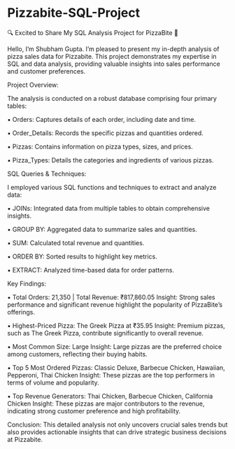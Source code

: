 # Pizzabite-SQL-Project
🔍 Excited to Share My SQL Analysis Project for PizzaBite 🍕

Hello, I’m Shubham Gupta. I’m pleased to present my in-depth analysis of pizza sales data for Pizzabite. This project demonstrates my expertise in SQL and data analysis, providing valuable insights into sales performance and customer preferences.


Project Overview:

The analysis is conducted on a robust database comprising four primary tables:

▪ Orders: Captures details of each order, including date and time.

▪ Order_Details: Records the specific pizzas and quantities ordered.

▪ Pizzas: Contains information on pizza types, sizes, and prices.

▪ Pizza_Types: Details the categories and ingredients of various pizzas.


SQL Queries & Techniques:

I employed various SQL functions and techniques to extract and analyze data:

▪ JOINs: Integrated data from multiple tables to obtain comprehensive insights.

▪ GROUP BY: Aggregated data to summarize sales and quantities.

▪ SUM: Calculated total revenue and quantities.

▪ ORDER BY: Sorted results to highlight key metrics.

▪ EXTRACT: Analyzed time-based data for order patterns.


Key Findings:

▪ Total Orders: 21,350 | Total Revenue: ₹817,860.05
   Insight: Strong sales performance and significant revenue highlight the popularity of PizzaBite’s offerings.
   
▪ Highest-Priced Pizza: The Greek Pizza at ₹35.95
   Insight: Premium pizzas, such as The Greek Pizza, contribute significantly to overall revenue.
   
▪ Most Common Size: Large
   Insight: Large pizzas are the preferred choice among customers, reflecting their buying habits.
   
▪ Top 5 Most Ordered Pizzas: Classic Deluxe, Barbecue Chicken, Hawaiian, Pepperoni, Thai Chicken
  Insight: These pizzas are the top performers in terms of volume and popularity.

▪ Top Revenue Generators: Thai Chicken, Barbecue Chicken, California Chicken
   Insight: These pizzas are major contributors to the revenue, indicating strong customer preference and high profitability.

Conclusion:
This detailed analysis not only uncovers crucial sales trends but also provides actionable insights that can drive strategic business decisions at Pizzabite.


